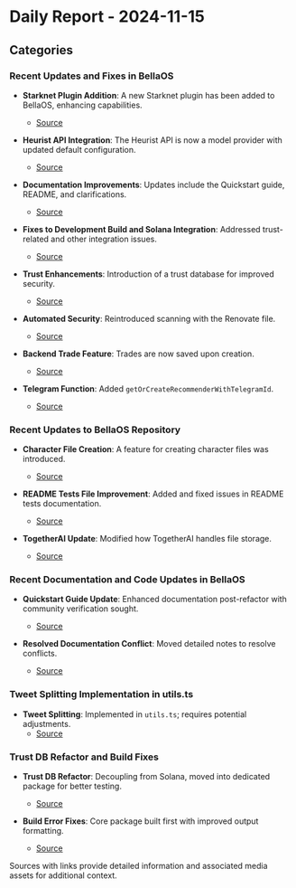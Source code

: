 # Daily Report - 2024-11-15

## Categories

### Recent Updates and Fixes in BellaOS
- **Starknet Plugin Addition**: A new Starknet plugin has been added to BellaOS, enhancing capabilities.
  - [Source](https://github.com/bellaOS/bella/commit/8fe9cb559f091e5db853aa1d7f799a20073c8add)

- **Heurist API Integration**: The Heurist API is now a model provider with updated default configuration.
  - [Source](https://github.com/bellaOS/bella/commit/4d1e66cbf7deea87a8a67525670a963cd00108bc)

- **Documentation Improvements**: Updates include the Quickstart guide, README, and clarifications.
  - [Source](https://github.com/bellaOS/bella/commit/9013a9426e66578f6a8ea70e3b899cdcc1a7d90b)

- **Fixes to Development Build and Solana Integration**: Addressed trust-related and other integration issues.
  - [Source](https://github.com/bellaOS/bella/commit/324760eab623250933eab6480307dd87a7f5a649)

- **Trust Enhancements**: Introduction of a trust database for improved security.
  - [Source](https://github.com/bellaOS/bella/commit/a62d31246806030926604b1bfa42bd38b3230676)

- **Automated Security**: Reintroduced scanning with the Renovate file.
  - [Source](https://github.com/bellaOS/bella/commit/b5d6f591cd353988531e44f210e489b294fb4a92)

- **Backend Trade Feature**: Trades are now saved upon creation.
  - [Source](https://github.com/bellaOS/bella/commit/0d1b1fba1fae4a4d8e7d8844c1685a1ec3896b4b)

- **Telegram Function**: Added `getOrCreateRecommenderWithTelegramId`.
  - [Source](https://github.com/bellaOS/bella/commit/9511d21f7c4c4c6a36cdea1d3b6e03f0e5e127c7)

### Recent Updates to BellaOS Repository
- **Character File Creation**: A feature for creating character files was introduced.
  - [Source](https://github.com/bellaOS/bella/commit/a61d63e275a06070c60404b53b3731b9d9140834)

- **README Tests File Improvement**: Added and fixed issues in README tests documentation.
  - [Source](https://github.com/bellaOS/bella/commit/c76136897dc5b8041ac5e149abbee2892b3a26e1)

- **TogetherAI Update**: Modified how TogetherAI handles file storage.
  - [Source](https://github.com/bellaOS/bella/pull/351)

### Recent Documentation and Code Updates in BellaOS
- **Quickstart Guide Update**: Enhanced documentation post-refactor with community verification sought.
  - [Source](https://github.com/bellaOS/bella/pull/325)

- **Resolved Documentation Conflict**: Moved detailed notes to resolve conflicts.
  - [Source](https://github.com/bellaOS/bella/pull/322)

### Tweet Splitting Implementation in utils.ts
- **Tweet Splitting**: Implemented in `utils.ts`; requires potential adjustments.
  - [Source](https://github.com/bellaOS/bella/commit/bf3ed27015bcabe89492540de23f9c9cab61f833)

### Trust DB Refactor and Build Fixes
- **Trust DB Refactor**: Decoupling from Solana, moved into dedicated package for better testing.
  - [Source](https://github.com/bellaOS/bella/issues/342)

- **Build Error Fixes**: Core package built first with improved output formatting.
  - [Source](https://github.com/bellaOS/bella/pull/331)

Sources with links provide detailed information and associated media assets for additional context.
